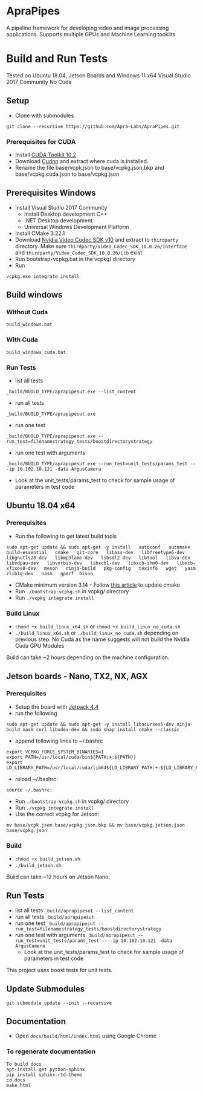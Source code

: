 
# ApraPipes
A pipeline framework for developing video and image processing applications. Supports multiple GPUs and Machine Learning tooklits

# Build and Run Tests
Tested on Ubuntu 18.04, Jetson Boards and Windows 11 x64 Visual Studio 2017 Community No Cuda

## Setup
* Clone with submodules
```
git clone --recursive https://github.com/Apra-Labs/ApraPipes.git
```

### Prerequisites for CUDA 
* Install [CUDA Toolkit 10.2](https://developer.nvidia.com/cuda-10.2-download-archive?target_os=Linux&target_arch=x86_64&target_distro=Ubuntu&target_version=1804)
* Download [Cudnn](https://developer.nvidia.com/rdp/cudnn-archive#a-collapse765-102) and extract where cuda is installed.
* Rename the file base/vcpk.json to base/vcpkg.json.bkp and base/vcpkg.cuda.json to base/vcpkg.json



## Prerequisites Windows
* Install Visual Studio 2017 Community 
  * Install Desktop development C++
  * .NET Desktop development
  * Universal Windows Development Platform
* Install CMake 3.22.1
* Download [Nvidia Video Codec SDK v10](https://developer.nvidia.com/designworks/video_codec_sdk/downloads/v10) and extract to `thirdparty` directory. Make sure `thirdparty/Video_Codec_SDK_10.0.26/Interface` and `thirdparty/Video_Codec_SDK_10.0.26/Lib` exist
* Run bootstrap-vcpkg.bat in the vcpkg/ directory
* Run 
```
vcpkg.exe integrate install
```

## Build windows

### Without Cuda
```
build_windows.bat
```

### With Cuda
```
build_windows_cuda.bat
```


### Run Tests
* list all tests
```
_build/BUILD_TYPE/aprapipesut.exe --list_content
```
* run all tests  
```
_build/BUILD_TYPE/aprapipesut.exe
```
* run one test 
```
_build/BUILD_TYPE/aprapipesut.exe --run_test=filenamestrategy_tests/boostdirectorystrategy
```
* run one test with arguments 
```
_build/BUILD_TYPE/aprapipesut.exe --run_test=unit_tests/params_test -- -ip 10.102.10.121 -data ArgusCamera
```
  * Look at the unit_tests/params_test to check for sample usage of parameters in test code


## Ubuntu 18.04 x64
###  Prerequisites 
* Run the following to get latest build tools
```
sudo apt-get update && sudo apt-get -y install   autoconf   automake   build-essential   cmake   git-core   libass-dev   libfreetype6-dev   libgnutls28-dev   libmp3lame-dev   libsdl2-dev   libtool   libva-dev   libvdpau-dev   libvorbis-dev   libxcb1-dev   libxcb-shm0-dev   libxcb-xfixes0-dev   meson   ninja-build   pkg-config   texinfo   wget   yasm   zlib1g-dev   nasm   gperf  bison
```  
* CMake minimum version 3.14 - Follow [this article](https://anglehit.com/how-to-install-the-latest-version-of-cmake-via-command-line/) to update cmake
* Run `./bootstrap-vcpkg.sh` in vcpkg/ directory
* Run `./vcpkg integrate install`


### Build Linux

* `chmod +x build_linux_x64.sh` or `chmod +x build_linux_no_cuda.sh`
* `./build_linux_x64.sh` or `./build_linux_no_cuda.sh` depending on previous step. No Cuda as the name suggests will not build the Nvidia Cuda GPU Modules

Build can take ~2 hours depending on the machine configuration.

## Jetson boards - Nano, TX2, NX, AGX

### Prerequisites
* Setup the board with [Jetpack 4.4](https://docs.nvidia.com/sdk-manager/install-with-sdkm-jetson/index.html)
* run the following 
```
sudo apt-get update && sudo apt-get -y install libncurses5-dev ninja-build nasm curl libudev-dev && sudo snap install cmake --classic
```
* append following lines to ~/.bashrc
```
export VCPKG_FORCE_SYSTEM_BINARIES=1
export PATH=/usr/local/cuda/bin${PATH:+:${PATH}}
export LD_LIBRARY_PATH=/usr/local/cuda/lib64${LD_LIBRARY_PATH:+:${LD_LIBRARY_PATH}}
```
* reload ~/.bashrc:
```
source ~/.bashrc:
```
* Run `./bootstrap-vcpkg.sh` in vcpkg/ directory
* Run `./vcpkg integrate install`
* Use the correct vcpkg for Jetson:
```
mv base/vcpk.json base/vcpkg.json.bkp && mv base/vcpkg.jetson.json base/vcpkg.json
```

### Build
* `chmod +x build_jetson.sh`
* `./build_jetson.sh`

Build can take ~12 hours on Jetson Nano. 

## Run Tests
* list all tests `_build/aprapipesut --list_content`
* run all tests  `_build/aprapipesut`
* run one test `_build/aprapipesut --run_test=filenamestrategy_tests/boostdirectorystrategy`
* run one test with arguments `_build/aprapipesut --run_test=unit_tests/params_test -- -ip 10.102.10.121 -data ArgusCamera`
  * Look at the unit_tests/params_test to check for sample usage of parameters in test code

This project uses boost tests for unit tests.

## Update Submodules
```
git submodule update --init --recursive
```

## Documentation
* Open `docs/build/html/index.html` using Google Chrome

### To regenerate documentation
```
To build docs
apt-install get python-sphinx 
pip install sphinx-rtd-theme
cd docs
make html
```
